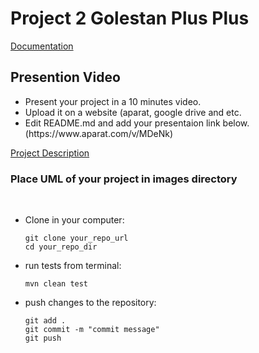 # Project 2 Golestan Plus Plus
[Documentation](https://docs.google.com/document/d/1AbSuqcpkSKaWmsNJ9iFcGCUE301iEYCPQIGl0i2Upe4/edit?usp=sharing)

## Presention Video
<ul>
    <li> Present your project in a 10 minutes video. </li>
    <li> Upload it on a website (aparat, google drive and etc.</li>
    <li> Edit README.md and add your presentaion link below. (https://www.aparat.com/v/MDeNk)</li>
</ul>

[Project Description]('https://www.aparat.com/v/WAeRU')

### Place UML of your project in images directory
<br>

<ul>
<li>
Clone in your computer: 

```
git clone your_repo_url
cd your_repo_dir
```
</li>


<li>
run tests from terminal:

```
mvn clean test
```
</li>

<li>
push changes to the repository:

```
git add . 
git commit -m "commit message"
git push
```
</li>
</ul>

